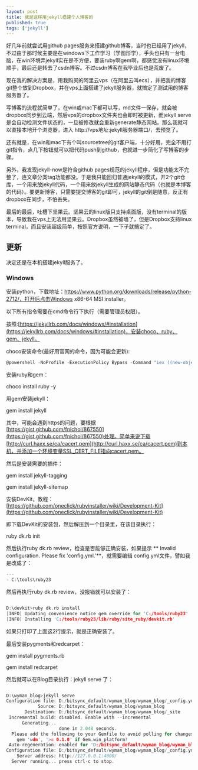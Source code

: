 ```yaml
---
layout: post
title: 我是这样用jekyll搭建个人博客的
published: true
tags: ['jekyll']
---
```


好几年前就尝试用github pages服务来搭建github博客，当时也已经用了jekyll，不过由于那时候主要是在windows下工作学习（学图形学），手头也只有一台电脑，在win环境弄jekyll实在是不方便，要装ruby啊gem啊，都感觉没有linux环境顺手，最后还是转去了csdn博客。不过csdn博客在我毕业后也是荒废了。

<!--more-->

现在我的解决方案是，用我购买的阿里云vps（在阿里云叫ecs），并把我的博客git整个放到Dropbox，并在vps上面搭建了jekyll服务器，就搞定了测试用的博客服务器了。

写博客的流程就简单了，在win或mac下都可以写，md文件一保存，就会被dropbox同步到云端，然后vps的dropbox文件夹也会即时被更新，而jekyll serve是会自动检测文件状态的，一旦被修改就会重新generate静态网站。那么我就可以直接本地开个浏览器，进入 http://vps地址:jekyll服务器端口/，去预览了。

还有就是，在win和mac下有个叫sourcetree的git客户端，十分好用，完全不用打git指令，点几下按钮就可以把代码push到github，也就进一步简化了写博客的步骤。

另外，我发现jekyll-now是符合github pages规范的jekyll程序，但是功能太不完整了，连文章分类tag功能都没。于是我只能回归普通jekyll的模式，开2个git仓库，一个用来放jekyll代码，一个用来放jekyll生成的网站静态代码（也就是本博客的代码）。要更新博客，只需要提交博客的git即可，jekyll的git倒是随意，反正有dropbox在同步，不怕丢失。

最后的最后，吐槽下坚果云。坚果云的linux版只支持桌面版，没有terminal的版本，导致我在vps上无法用坚果云。Dropbox虽然被墙了，但是Dropbox支持linux terminal，而且安装超级简单，按照官方说明，一下子就搞定了。



## 更新

决定还是在本机搭建jekyll服务了。

### Windows

安装python，下载地址：https://www.python.org/downloads/release/python-2712/，打开后点击Windows x86-64 MSI installer。



以下所有指令需要在cmd命令行下执行（需要管理员权限）。


按照:[https://jekyllrb.com/docs/windows/#installation](https://jekyllrb.com/docs/windows/#installation)，安装choco、ruby、gem、jekyll。

choco安装命令(最好用官网的命令，因为可能会更新):

```c
@powershell -NoProfile -ExecutionPolicy Bypass -Command "iex ((new-object net.webclient).DownloadString('https://chocolatey.org/install.ps1'))" && SET PATH=%PATH%;%ALLUSERSPROFILE%\chocolatey\bin
```

安装ruby和gem：

choco install ruby -y

用gem安装jekyll：

gem install jekyll


其中，可能会遇到https的问题，要根据[https://gist.github.com/fnichol/867550](https://gist.github.com/fnichol/867550)处理。简单来说下载[http://curl.haxx.se/ca/cacert.pem](http://curl.haxx.se/ca/cacert.pem)到本机，并添加一个环境变量SSL_CERT_FILE指向cacert.pem。


然后是安装需要的插件：

gem install jekyll-tagging

gem install jekyll-sitemap

安装DevKit，教程： [https://github.com/oneclick/rubyinstaller/wiki/Development-Kit](https://github.com/oneclick/rubyinstaller/wiki/Development-Kit)

即下载DevKit的安装包，然后解压到一个目录里，在该目录执行：

ruby dk.rb init

然后执行ruby dk.rb review，检查是否能够正确安装，如果提示 ** Invalid configuration. Please fix 'config.yml.'**，就需要编辑 config.yml文件，譬如我是改成了：

```c
---
- C:\tools\ruby23

```

然后再执行ruby dk.rb review，没报错就可以安装了：

```c

D:\devkit>ruby dk.rb install
[INFO] Updating convenience notice gem override for 'C:/tools/ruby23'
[INFO] Installing 'C:/tools/ruby23/lib/ruby/site_ruby/devkit.rb'

```

如果只打印了上面这2行提示，就是正确安装了。


最后安装pygments和redcarpet：

gem install pygments.rb

gem install redcarpet

然后就可以在Blog目录执行：jekyll serve 了：


```c

D:\wyman_blog>jekyll serve
Configuration file: D:/bitsync_default/wyman_blog/wyman_blog/_config.yml
            Source: D:/bitsync_default/wyman_blog/wyman_blog
       Destination: D:/bitsync_default/wyman_blog/wyman_blog/_site
 Incremental build: disabled. Enable with --incremental
      Generating...
                    done in 2.048 seconds.
  Please add the following to your Gemfile to avoid polling for changes:
    gem 'wdm', '>= 0.1.0' if Gem.win_platform?
 Auto-regeneration: enabled for 'D:/bitsync_default/wyman_blog/wyman_blog'
Configuration file: D:/bitsync_default/wyman_blog/wyman_blog/_config.yml
    Server address: http://127.0.0.1:4000/
  Server running... press ctrl-c to stop.

```